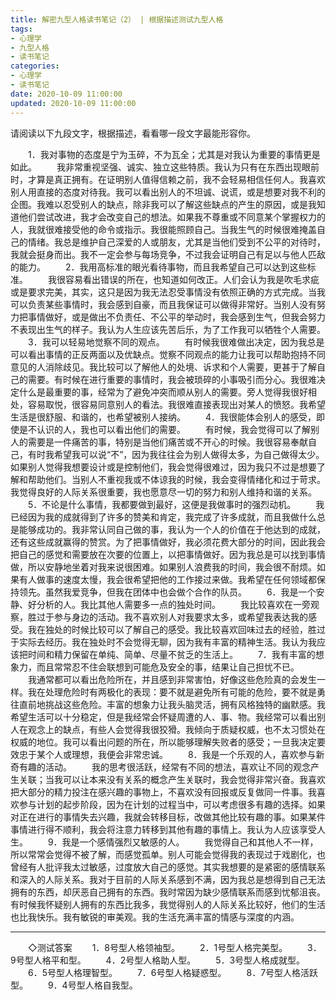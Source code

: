 ```yaml
---
title: 解密九型人格读书笔记（2） | 根据描述测试九型人格
tags:
- 心理学
- 九型人格
- 读书笔记
categories:
- 心理学
- 读书笔记
date: 2020-10-09 11:00:00
updated: 2020-10-09 11:00:00
---
```


请阅读以下九段文字，根据描述，看看哪一段文字最能形容你。


　　1．我对事物的态度是宁为玉碎，不为瓦全；尤其是对我认为重要的事情更是如此。
　　我非常重视坚强、诚实、独立这些特质。我认为只有在东西出现眼前时，才算是真正拥有。在证明别人值得信赖之前，我不会轻易相信任何人。我喜欢别人用直接的态度对待我。我可以看出别人的不坦诚、说谎，或是想要对我不利的企图。我难以忍受别人的缺点，除非我可以了解这些缺点的产生的原因，或是我知道他们尝试改进，我才会改变自己的想法。如果我不尊重或不同意某个掌握权力的人，我就很难接受他的命令或指示。我很能照顾自己。当我生气的时候很难掩盖自己的情绪。我总是维护自己深爱的人或朋友，尤其是当他们受到不公平的对待时，我就会挺身而出。我不一定会参与每场竞争，不过我会证明自己有足以与他人匹敌的能力。<!-- more -->
　　2．我用高标准的眼光看待事物，而且我希望自己可以达到这些标准。
　　我很容易看出错误的所在，也知道如何改正。人们会认为我是吹毛求疵或是要求完美，其实，这只是因为我无法忍受事情没有依照正确的方式完成。当我可以负责某些事情时，我会感到自豪，而且我保证可以做得非常好。当别人没有努力把事情做好，或是做出不负责任、不公平的举动时，我会感到生气，但我会努力不表现出生气的样子。我认为人生应该先苦后乐，为了工作我可以牺牲个人需要。
　　3．我可以轻易地觉察不同的观点。
　　有时候我很难做出决定，因为我总是可以看出事情的正反两面以及优缺点。觉察不同观点的能力让我可以帮助抱持不同意见的人消除歧见。我比较可以了解他人的处境、诉求和个人需要，更甚于了解自己的需要。有时候在进行重要的事情时，我会被琐碎的小事吸引而分心。我很难决定什么是最重要的事，经常为了避免冲突而顺从别人的需要。旁人觉得我很好相处，容易取悦，很容易同意别人的看法。我很难直接表现出对某人的愤怒。我希望生活是很舒服、和谐的，也希望被别人接纳。
　　4．我很能体会别人的感受，即使是不认识的人，我也可以看出他们的需要。
　　有时候，我会觉得可以了解别人的需要是一件痛苦的事，特别是当他们痛苦或不开心的时候。我很容易奉献自己，有时我希望我可以说“不”，因为我往往会为别人做得太多，为自己做得太少。如果别人觉得我想要设计或是控制他们，我会觉得很难过，因为我只不过是想要了解和帮助他们。当别人不重视我或不体谅我的时候，我会变得情绪化和过于苛求。我觉得良好的人际关系很重要，我也愿意尽一切的努力和别人维持和谐的关系。
　　5．不论是什么事情，我都要做到最好，这便是我做事时的强烈动机。
　　我已经因为我的成就得到了许多的赞美和肯定，我完成了许多成就，而且我做什么总是能够成功的。我非常认同自己做的事，我认为一个人的价值在于他达到的成就，还有这些成就赢得的赞赏。为了把事情做好，我必须花费大部分的时间，因此我会把自己的感觉和需要放在次要的位置上，以把事情做好。因为我总是可以找到事情做，所以安静地坐着对我来说很困难。如果别人浪费我的时间，我会很不耐烦。如果有人做事的速度太慢，我会很希望把他的工作接过来做。我希望在任何领域都保持领先。虽然我爱竞争，但我在团体中也会做个合作的队员。
　　6．我是一个安静、好分析的人。我比其他人需要多一点的独处时间。
　　我比较喜欢在一旁观察，胜过于参与身边的活动。我不喜欢别人对我要求太多，或希望我表达我的感受。我在独处的时候比较可以了解自己的感受。我比较喜欢回味过去的经验，胜过于实际去经历。我在独处时不会觉得无聊，因为我有丰富的精神生活。我认为我应该把时间和精力保留在单纯、简单、尽量不贫乏的生活上。
　　7．我有丰富的想象力，而且常常忍不住会联想到可能危及安全的事，结果让自己担忧不已。
　　我通常都可以看出危险所在，并且感到非常害怕，好像这些危险真的会发生一样。我在处理危险时有两极化的表现：要不就是避免所有可能的危险，要不就是勇往直前地挑战这些危险。丰富的想象力让我头脑灵活，拥有风格独特的幽默感。我希望生活可以十分稳定，但是我经常会怀疑周遭的人、事、物。我经常可以看出别人在观念上的缺点，有些人会觉得我很狡猾。我倾向于质疑权威，也不太习惯处在权威的地位。我可以看出问题的所在，所以能够理解失败者的感受；一旦我决定要效忠于某个人或理想，我便会非常忠诚。
　　8．我是一个乐观的人，喜欢参与新奇有趣的活动。
　　我的思考很活跃，经常有不同的想法，喜欢让不同的观念产生关联；当我可以让本来没有关系的概念产生关联时，我会觉得非常兴奋。我喜欢把大部分的精力投注在感兴趣的事物上，不喜欢没有回报或反复做同一件事。我喜欢参与计划的起步阶段，因为在计划的过程当中，可以考虑很多有趣的选择。如果对正在进行的事情失去兴趣，我就会转移目标，改做其他比较有趣的事。如果某件事情进行得不顺利，我会将注意力转移到其他有趣的事情上。我认为人应该享受人生。
　　9．我是一个感情强烈又敏感的人。
　　我觉得自己和其他人不一样，所以常常会觉得不被了解，而感觉孤单。别人可能会觉得我的表现过于戏剧化，也曾经有人批评我太过敏感，过度放大自己的感觉。其实我想要的是紧密的感情联系和深入的人际关系。我对于目前的人际关系感到不满，因为我总是想得到自己无法拥有的东西，却厌恶自己拥有的东西。我时常因为缺少感情联系而感到忧郁沮丧。有时候我怀疑别人拥有的东西比我多，我觉得别人的人际关系比较好，他们的生活也比我快乐。我有敏锐的审美观。我的生活充满丰富的情感与深度的内涵。

---

　　◇测试答案
　　1．8号型人格领袖型。
　　2．1号型人格完美型。
　　3．9号型人格平和型。
　　4．2号型人格助人型。
　　5．3号型人格成就型。
　　6．5号型人格理智型。
　　7．6号型人格疑惑型。
　　8．7号型人格活跃型。
　　9．4号型人格自我型。